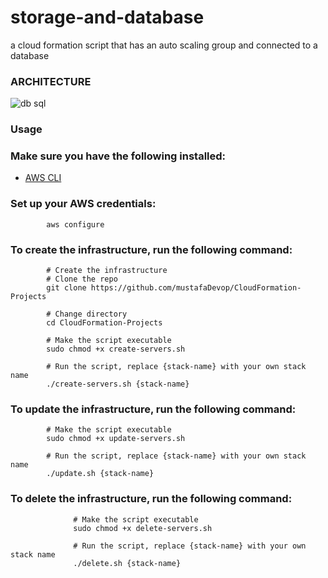 # storage-and-database
a cloud formation script that has an auto scaling group and connected to a database

### ARCHITECTURE
         
   ![db sql](https://user-images.githubusercontent.com/94189602/212568439-5f1f99a5-9a7c-4c96-882c-e1b080064446.PNG)
          


### Usage
### Make sure you have the following installed:

* [AWS CLI](https://docs.aws.amazon.com/cli/latest/userguide/getting-started-install.html)

### Set up your AWS credentials:

            aws configure
      
### To create the infrastructure, run the following command:
            
            # Create the infrastructure
            # Clone the repo
            git clone https://github.com/mustafaDevop/CloudFormation-Projects

            # Change directory
            cd CloudFormation-Projects

            # Make the script executable
            sudo chmod +x create-servers.sh

            # Run the script, replace {stack-name} with your own stack name
            ./create-servers.sh {stack-name}


### To update the infrastructure, run the following command:
            
            # Make the script executable
            sudo chmod +x update-servers.sh

            # Run the script, replace {stack-name} with your own stack name
            ./update.sh {stack-name}
  
### To delete the infrastructure, run the following command:
                  
                  # Make the script executable
                  sudo chmod +x delete-servers.sh

                  # Run the script, replace {stack-name} with your own stack name
                  ./delete.sh {stack-name}
